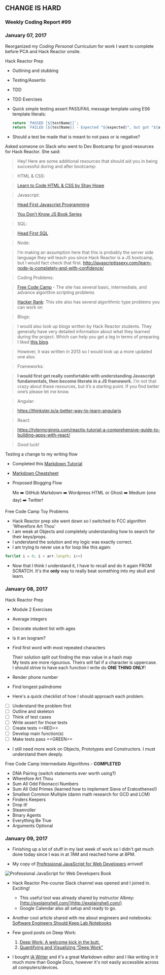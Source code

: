## CHANGE IS HARD
### Weekly Coding Report #99
### January 07, 2017

Reorganized my _Coding Personal Curriculum_ for work I want to complete before PCA and Hack Reactor onsite.

Hack Reactor Prep
 - Outlining and stubbing
 - Testing/Assertio
 - TDD
 - TDD Exercises
 - Quick simple testing assert PASS/FAIL message template using ES6 template literals:
 
   ```javascript
   return `PASSED [${testName}]`;
   return `FAILED [${testName}] - Expected "${expected}", but got "${actual}"`;
   ```
 - Should a test be made that is meant to not pass or is negative?

Asked someone on Slack who went to Dev Bootcamp for good resources for Hack Reactor. She said:

> Hey! Here are some additional resources that should aid you in being successful during and after bootcamp:

> HTML & CSS:

> [Learn to Code HTML & CSS by Shay Howe](http://learn.shayhowe.com/html-css/)

> Javascript:

> [Head First Javascript Programming](https://www.amazon.com/Head-First-JavaScript-Programming-Brain-Friendly/dp/144934013X)

> [You Don’t Know JS Book Series](https://github.com/getify/You-Dont-Know-JS)

> SQL:

> [Head First SQL](https://www.amazon.com/dp/B006QNDJZI/ref=dp-kindle-redirect?_encoding=UTF8&btkr=1)

> Node:

> I’m making an assumption here that this is probably the server side language they will teach you since Hack Reactor is a JS bootcamp, but I would fact check that first.
http://javascriptissexy.com/learn-node-js-completely-and-with-confidence/

> Coding Problems:

> [Free Code Camp](www.freecodecamp.com) - The site has several basic, intermediate, and advance algorithm scripting problems

> [Hacker Rank](www.hackerrank.com):
This site also has several algorithmic type problems you can work on

> Blogs:

> I would also look up blogs written by Hack Reactor students. They generally have very detailed information about what they learned during the project. Which can help you get a leg in terms of preparing. I liked [this blog]( http://rebootjeff.github.io/blog/archives/).

> However, it was written in 2013 so I would look up a more updated one also.

> Frameworks:

> **I would first get really comfortable with understanding Javascript fundamentals, then become literate in a JS framework.** I’m not that crazy about these resources, but it’s a starting point. If you find better one’s please let me know.

> Angular:

> https://thinkster.io/a-better-way-to-learn-angularjs

> React:

> https://tylermcginnis.com/reactjs-tutorial-a-comprehensive-guide-to-building-apps-with-react/

> Good luck!

Testing a change to my writing flow
  - Completed this [Markdown Tutorial](www.markdowntutorial.com)
  - [Markdown Cheatsheet](https://guides.github.com/pdfs/markdown-cheatsheet-online.pdf)
  - Proposed Blogging Flow
    
    Me :arrow_right: GitHub Markdown :arrow_right: Wordpress HTML or Ghost :arrow_right: Medium (one day) :arrow_right: Twitter!

Free Code Camp Toy Problems

- Hack Reactor prep site went down so I switched to FCC algorithm 'Wherefore Art Thou'
- I am weak at Objects and completely understanding how to search for their keys/props.
- I understand the solution and my logic was exactly correct.
- I am trying to never use a for loop like this again:
```javascript
for(let i = 0; i < arr.length; i++)
```
- Now that I think I understand it, I have to recall and do it again FROM SCRATCH. It's the **only** way to really beat something into my skull and learn.

### January 08, 2017

Hack Reactor Prep
 - Module 2 Exercises
  - Average integers
  - Decorate student list with ages
  - Is it an isogram?
  - Find first word with most repeated characters
  
      Their solution split out finding the max value in a hash map  
      My tests are more rigourous. Theirs will fail if a character is uppercase.  
      I should strive to have each function I write do **ONE THING ONLY**!
    
  - Render phone number
  - Find longest palindrome
 - Here's a quick checklist of how I should approach each problem.
  - [ ] Understand the problem first
  - [ ] Outline and skeleton
  - [ ] Think of test cases
  - [ ] Write assert for those tests
  - [ ] Create tests ==RED==
  - [ ] Develop main function(s)
  - [ ] Make tests pass ==GREEN==
 - I still need more work on Objects, Prototypes and Constructors. I must understand them deeply.

Free Code Camp Intermediate Algorithms - **COMPLETED**

- DNA Pairing (switch statements ever worth using?)
- Wherefore Art Thou
- Sum All Odd Fibonacci Numbers
- Sum All Odd Primes (learned how to implement Sieve of Eratosthenes!)
- Smallest Common Multiple (damn math research for GCD and LCM)
- Finders Keepers
- Drop it!
- Steamroller
- Binary Agents
- Everything Be True
- Arguments Optional

### January 09, 2017

- Finishing up a lot of stuff in my last week of work so I didn't get much done today since I was in at 7AM and reached home at 8PM.

- My copy of [Professional JavaScript for Web Developers](https://www.amazon.com/Professional-JavaScript-Developers-Nicholas-Zakas/dp/1118026691) arrived!
 
![Professional JavaScript for Web Developers Book](https://images-na.ssl-images-amazon.com/images/I/518NO3X1X2L._SX394_BO1,204,203,200_.jpg)

- Hack Reactor Pre-course Slack channel was opened and I joined in. Exciting!
	- This useful tool was already shared by instructor Albrey: [http://explainshell.com/](http://explainshell.com/)
	- Google Calendar also all setup and ready to go.

- Another cool article shared with me about engineers and notebooks: [Software Engineers Should Keep Lab Notebooks](https://blog.nelhage.com/2010/05/software-and-lab-notebooks/)

- Few good posts on Deep Work:

	1. [Deep Work: A welcome kick in the butt.](https://cpbotha.net/2017/01/09/deep-work-a-welcome-kick-in-the-butt/)
	2. [Quantifying and Visualizing “Deep Work”](https://medium.com/@FILWD/quantifying-and-visualizing-deep-work-af4689a62423#.3h2xlvpy7)

- I bought [iA Writer](https://ia.net/writer) and it's a great Markdown editor and I like writing in it much more than Google Docs, however it's not easily accessible across all computers/devices.
